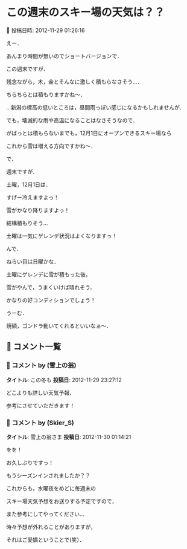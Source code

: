 # この週末のスキー場の天気は？？

📅 投稿日時: 2012-11-29 01:26:16

えー．





あんまり時間が無いのでショートバージョンで．





この週末ですが．


残念ながら，木，金とそんなに激しく積もらなさそう…．


ちらちらとは積もりますかね～．


…新潟の標高の低いところは，昼間雨っぽい感じになるかもしれませんが．


でも，壊滅的な雨や高温になることはなさそうなので．


がばっとは積もらないまでも，12月1日にオープンできるスキー場なら


これから雪は増える方向ですかね～．





で．


週末ですが．


土曜，12月1日は．


すげー冷えますよっ！


雪がかなり降りますよっ！


結構積もりそう…


土曜は一気にゲレンデ状況はよくなりますっ！





んで．


ねらい目は日曜かな．


土曜にゲレンデに雪が積もった後，


雪がやんで，うまくいけば晴れそう．


かなりの好コンディションでしょう！





うーむ．


焼額，ゴンドラ動いてくれるといいなぁ～．

## 💬 コメント一覧

### 💬 コメント by (雪上の翁)
**タイトル**: この冬も
**投稿日**: 2012-11-29 23:27:12

どこよりも詳しい天気予報、

参考にさせていただきます！

### 💬 コメント by (Skier_S)
**タイトル**: 雪上の翁さま
**投稿日**: 2012-11-30 01:14:21

をを！

お久しぶりですっ！



もうシーズンインされましたか？？



これからも，水曜夜をめどに毎週末の

スキー場天気予想をお送りする予定ですので，

また参考にしてやってください…



時々予想が外れることがありますが，

それはご愛嬌ということで(笑）．

